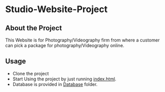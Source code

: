 # Studio-Website-Project

## About the Project

This Website is for Photography/Videography firm from where a customer can pick a package for photography/Videography online.

## Usage

* Clone the project
* Start Using the project by just running [index.html](https://github.com/Sanketp1997/Studio-Website-Project/blob/master/index.html).
* Database is provided in [Database](https://github.com/Sanketp1997/Studio-Website-Project/tree/master/Database) folder.
